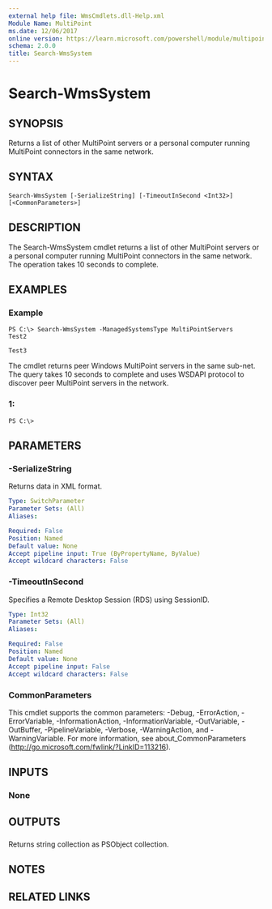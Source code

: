 ```yaml
---
external help file: WmsCmdlets.dll-Help.xml
Module Name: MultiPoint
ms.date: 12/06/2017
online version: https://learn.microsoft.com/powershell/module/multipoint/search-wmssystem?view=windowsserver2012r2-ps&wt.mc_id=ps-gethelp
schema: 2.0.0
title: Search-WmsSystem
---
```


# Search-WmsSystem

## SYNOPSIS
Returns a list of other MultiPoint servers or a personal computer running MultiPoint connectors in the same network.

## SYNTAX

```
Search-WmsSystem [-SerializeString] [-TimeoutInSecond <Int32>] [<CommonParameters>]
```

## DESCRIPTION
The Search-WmsSystem cmdlet returns a list of other MultiPoint servers or a personal computer running MultiPoint connectors in the same network.
The operation takes 10 seconds to complete.

## EXAMPLES

### Example
```
PS C:\> Search-WmsSystem -ManagedSystemsType MultiPointServers
Test2

Test3
```

The cmdlet returns peer Windows MultiPoint servers in the same sub-net. 
The query takes 10 seconds to complete and uses WSDAPI protocol to discover peer MultiPoint servers in the network.

### 1:
```
PS C:\>
```

## PARAMETERS

### -SerializeString
Returns data in XML format.

```yaml
Type: SwitchParameter
Parameter Sets: (All)
Aliases: 

Required: False
Position: Named
Default value: None
Accept pipeline input: True (ByPropertyName, ByValue)
Accept wildcard characters: False
```

### -TimeoutInSecond
Specifies a Remote Desktop Session (RDS) using SessionID.

```yaml
Type: Int32
Parameter Sets: (All)
Aliases: 

Required: False
Position: Named
Default value: None
Accept pipeline input: False
Accept wildcard characters: False
```

### CommonParameters
This cmdlet supports the common parameters: -Debug, -ErrorAction, -ErrorVariable, -InformationAction, -InformationVariable, -OutVariable, -OutBuffer, -PipelineVariable, -Verbose, -WarningAction, and -WarningVariable. For more information, see about_CommonParameters (http://go.microsoft.com/fwlink/?LinkID=113216).

## INPUTS

### None

## OUTPUTS

###  
Returns string collection as PSObject collection.

## NOTES

## RELATED LINKS


